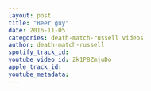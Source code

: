 ```yaml
---
layout: post
title: "Beer guy"
date: 2016-11-05
categories: death-match-russell videos
author: death-match-russell
spotify_track_id: 
youtube_video_id: Zk1P8ZmjuDo
apple_track_id: 
youtube_metadata: 
---
```

